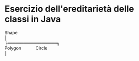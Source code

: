 # Esercizio dell'ereditarietà delle classi in Java
Shape<br/>
│<br/>
├━━━━━━━━━━━━━━━━━━━┓<br/>
Polygon&nbsp;&nbsp;&nbsp;&nbsp;&nbsp;&nbsp;&nbsp;&nbsp;&nbsp;&nbsp;&nbsp;&nbsp;Circle<br/>
│<br/>
